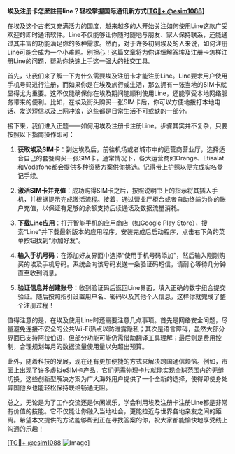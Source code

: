 **埃及注册卡怎麽註冊line？轻松掌握国际通讯新方式[[TG💪+ @esim1088](https://t.me/s/esim1088)]**

在埃及这个古老又充满活力的国度，越来越多的人开始关注如何使用Line这款广受欢迎的即时通讯软件。Line不仅能够让你随时随地与朋友、家人保持联系，还能通过其丰富的功能满足你的多种需求。然而，对于许多初到埃及的人来说，如何注册Line可能会成为一个小难题。别担心！这篇文章将为你详细解答埃及注册卡怎样注册Line的问题，帮助你快速上手这一强大的社交工具。

首先，让我们来了解一下为什么需要埃及注册卡才能注册Line。Line要求用户使用手机号码进行注册，而如果你是在埃及旅行或生活，那么拥有一张当地的SIM卡就显得尤为重要。这不仅能确保你在埃及期间能顺利使用Line，还能享受本地网络服务带来的便利。比如，在埃及街头购买一张SIM卡后，你可以方便地拨打本地电话、发送短信以及上网冲浪，这些都是日常生活不可或缺的一部分。

接下来，我们进入正题——如何用埃及注册卡注册Line。步骤其实并不复杂，只要按照以下指南操作即可：

1. **获取埃及SIM卡**：到达埃及后，前往机场或者城市中的运营商营业厅，选择适合自己的套餐购买一张SIM卡。通常情况下，各大运营商如Orange、Etisalat和Vodafone都会提供多种资费方案供你挑选。记得带上护照以便完成实名登记手续。

2. **激活SIM卡并充值**：成功购得SIM卡之后，按照说明书上的指示将其插入手机，并根据提示完成激活流程。接着，通过营业厅柜台或者自助终端为你的账户充值，以保证有足够的余额支持后续通话及数据流量消耗。

3. **下载Line应用**：打开智能手机的应用商店（如Google Play Store），搜索“Line”并下载最新版本的应用程序。安装完成后启动程序，点击右下角的菜单按钮找到“添加好友”。

4. **输入手机号码**：在添加好友界面中选择“使用手机号码添加”，然后输入刚刚购买的埃及手机号码。系统会向该号码发送一条验证码短信，请耐心等待几分钟直至收到消息。

5. **验证信息并创建账号**：收到验证码后返回Line界面，填入正确的数字组合提交验证。随后按照指引设置用户名、密码以及其他个人信息，这样你就完成了整个注册过程！

值得注意的是，在埃及使用Line时还需要注意几点事项。首先是网络安全问题，尽量避免连接不安全的公共Wi-Fi热点以防泄露隐私；其次是语言障碍，虽然大部分界面已支持阿拉伯语，但部分功能可能仍需借助翻译工具理解；最后则是费用控制，合理规划每月的数据流量使用量以免超出预算。

此外，随着科技的发展，现在还有更加便捷的方式来解决跨国通信烦恼。例如，市面上出现了许多虚拟eSIM卡产品，它们无需物理卡片就能实现全球范围内的无缝切换。这些创新型解决方案为广大海外用户提供了一个全新的选择，使得即使身处异国他乡也能轻松保持联络畅通无阻。

总之，无论是为了工作交流还是休闲娱乐，学会利用埃及注册卡注册Line都是非常有价值的技能。它不仅能让你融入当地社会，更能拉近与世界各地亲友之间的距离。希望本文提供的方法能够帮到正在寻找答案的你，祝大家都能愉快地享受线上沟通的乐趣！

[[TG💪+ @esim1088](https://t.me/s/esim1088) ![Image](https://i.postimg.cc/4NQfJmqS/Snipaste-2025-05-13-00-14-12.png)]